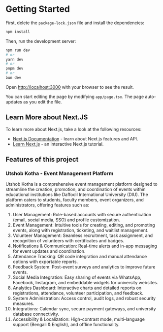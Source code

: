 # Getting Started

First, delete the `package-lock.json` file and install the dependencies:

```bash
npm install
```

Then, run the development server:

```bash
npm run dev
# or
yarn dev
# or
pnpm dev
# or
bun dev
```

Open [http://localhost:3000](http://localhost:3000) with your browser to see the result.

You can start editing the page by modifying `app/page.tsx`. The page auto-updates as you edit the file.



## Learn More about Next.JS
To learn more about Next.js, take a look at the following resources:

- [Next.js Documentation](https://nextjs.org/docs) - learn about Next.js features and API.
- [Learn Next.js](https://nextjs.org/learn) - an interactive Next.js tutorial.


## Features of this project

### Utshob Kotha - Event Management Platform

Utshob Kotha is a comprehensive event management platform designed to streamline the creation, promotion, and coordination of events within educational institutions like Daffodil International University (DIU). The platform caters to students, faculty members, event organizers, and administrators, offering features such as:

1. User Management: Role-based accounts with secure authentication (email, social media, SSO) and profile customization.
2. Event Management: Intuitive tools for creating, editing, and promoting events, along with registration, ticketing, and waitlist management.
3. Volunteer Management: Seamless recruitment, task assignment, and recognition of volunteers with certificates and badges.
4. Notifications & Communication: Real-time alerts and in-app messaging for event updates and coordination.
5. Attendance Tracking: QR code integration and manual attendance options with exportable reports.
6. Feedback System: Post-event surveys and analytics to improve future events.
7. Social Media Integration: Easy sharing of events via WhatsApp, Facebook, Instagram, and embeddable widgets for university websites.
8. Analytics Dashboard: Interactive charts and detailed reports on registrations, attendance, volunteer participation, and feedback.
9. System Administration: Access control, audit logs, and robust security measures.
10. Integrations: Calendar sync, secure payment gateways, and university database connectivity.
11. Accessibility & Localization: High-contrast mode, multi-language support (Bengali & English), and offline functionality.
